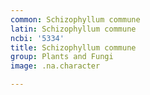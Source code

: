 ```yaml
---
common: Schizophyllum commune
latin: Schizophyllum commune
ncbi: '5334'
title: Schizophyllum commune
group: Plants and Fungi
image: .na.character

---
```


